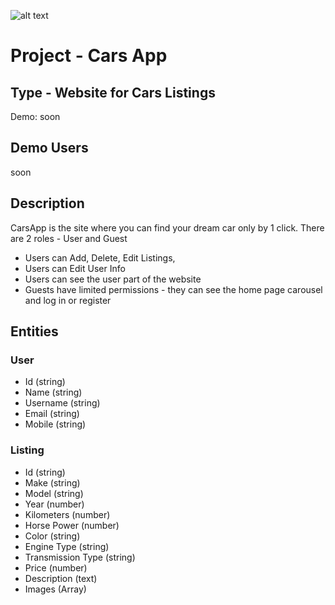 ![alt text](https://autotradermalta.com/img/sell-car-banner.jpg)
# Project - Cars App

## Type - Website for Cars Listings

Demo: soon

## Demo Users
soon

## Description
CarsApp is the site where you can find your dream car only by 1 click.
There are 2 roles - User and Guest
- Users can Add, Delete, Edit Listings,
- Users can Edit User Info
- Users can see the user part of the website
- Guests have limited permissions - they can see the home page carousel and log in or register

## Entities

### User
  - Id (string)
  - Name (string)
  - Username (string)
  - Email (string)
  - Mobile (string)
### Listing
  - Id (string)
  - Make (string)
  - Model (string)
  - Year (number)
  - Kilometers (number)
  - Horse Power (number)
  - Color (string)
  - Engine Type (string)
  - Transmission Type (string)
  - Price (number)
  - Description (text)
  - Images (Array)
